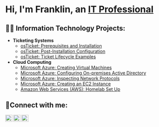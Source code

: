 <h1>Hi, I'm Franklin, an <a href="https://www.linkedin.com/in/franklin-linniman/">IT Professional</a></h1>

<h2>👨‍💻 Information Technology Projects:</h2>

- <b>Ticketing Systems</b>
  - [osTicket: Prerequisites and Installation](https://github.com/FranklinLinniman/osticket-prereqs)
  - [osTicket: Post-Installation Configuration](https://github.com/FranklinLinniman/post-install-config)
  - [osTicket: Ticket Lifecycle Examples](https://github.com/FranklinLinniman/ticket-lifecycle)
- <b>Cloud Computing</b>
  - [Microsoft Azure: Creating Virtual Machines](https://github.com/FranklinLinniman/azure-vm-config)
  - [Microsoft Azure: Configuring On-premises Active Directory](https://github.com/FranklinLinniman/configure-ad)
  - [Microsoft Azure: Inspecting Network Protocols](https://github.com/FranklinLinniman/azure-network-protocols)
  - [Microsoft Azure: Creating an EC2 Instance](https://github.com/FranklinLinniman/aws-ec2-instance-)
  - [Amazon Web Services (AWS): Homelab Set Up](https://github.com/FranklinLinniman/vm-config)

<h2>🤳Connect with me:</h2>

[<img align="left" alt="Josh | Twitter" width="22px" src="https://cdn.jsdelivr.net/npm/simple-icons@v3/icons/twitter.svg" />][twitter]
[<img align="left" alt="Josh | LinkedIn" width="22px" src="https://cdn.jsdelivr.net/npm/simple-icons@v3/icons/linkedin.svg" />][linkedin]
[<img align="left" alt="Josh | Instagram" width="22px" src="https://cdn.jsdelivr.net/npm/simple-icons@v3/icons/instagram.svg" />][instagram]

[twitter]: https://twitter.com/FranklinL0196
[instagram]: https://www.instagram.com/franklin_linniman/
[linkedin]: https://www.linkedin.com/in/franklin-linniman/
